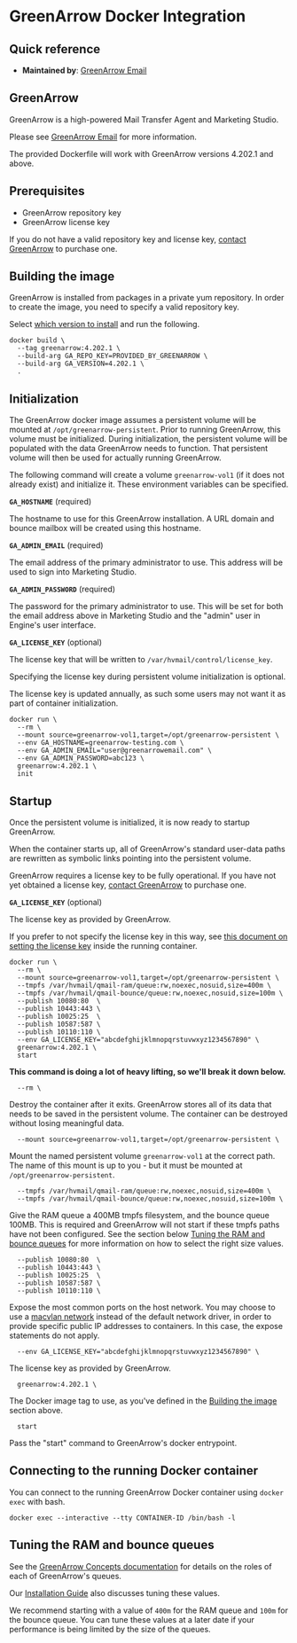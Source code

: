 # GreenArrow Docker Integration


## Quick reference

* **Maintained by**: [GreenArrow Email](https://www.greenarrowemail.com)


## GreenArrow

GreenArrow is a high-powered Mail Transfer Agent and Marketing Studio.

Please see [GreenArrow Email](https://www.greenarrowemail.com) for more information.

The provided Dockerfile will work with GreenArrow versions 4.202.1 and above.


## Prerequisites

* GreenArrow repository key
* GreenArrow license key

If you do not have a valid repository key and license key,
[contact GreenArrow](https://www.greenarrowemail.com/contact-us) to purchase one.


<a id="build-image"/>

## Building the image

GreenArrow is installed from packages in a private yum repository. In order to
create the image, you need to specify a valid repository key.

Select
[which version to install](https://www.greenarrowemail.com/docs/greenarrow-engine/Change-Log/)
and run the following.


```
docker build \
  --tag greenarrow:4.202.1 \
  --build-arg GA_REPO_KEY=PROVIDED_BY_GREENARROW \
  --build-arg GA_VERSION=4.202.1 \
  .
```


## Initialization

The GreenArrow docker image assumes a persistent volume will be mounted at
`/opt/greenarrow-persistent`. Prior to running GreenArrow, this volume
must be initialized. During initialization, the persistent volume will
be populated with the data GreenArrow needs to function. That persistent
volume will then be used for actually running GreenArrow.

The following command will create a volume `greenarrow-vol1` (if it does not
already exist) and initialize it. These environment variables can be specified.

**`GA_HOSTNAME`** (required)

The hostname to use for this GreenArrow installation. A URL domain and bounce mailbox will be created using this hostname.

**`GA_ADMIN_EMAIL`** (required)

The email address of the primary administrator to use. This address will be used to sign into Marketing Studio.

**`GA_ADMIN_PASSWORD`** (required)

The password for the primary administrator to use. This will be set for both the email address above in Marketing Studio and the "admin" user in Engine's user interface.

**`GA_LICENSE_KEY`** (optional)

The license key that will be written to `/var/hvmail/control/license_key`.

Specifying the license key during persistent volume initialization is optional.

The license key is updated annually, as such some users may not want it as part of container initialization.

```
docker run \
  --rm \
  --mount source=greenarrow-vol1,target=/opt/greenarrow-persistent \
  --env GA_HOSTNAME=greenarrow-testing.com \
  --env GA_ADMIN_EMAIL="user@greenarrowemail.com" \
  --env GA_ADMIN_PASSWORD=abc123 \
  greenarrow:4.202.1 \
  init
```


## Startup

Once the persistent volume is initialized, it is now ready to startup
GreenArrow.

When the container starts up, all of GreenArrow's standard
user-data paths are rewritten as symbolic links pointing into the persistent
volume.

GreenArrow requires a license key to be fully operational.
If you have not yet
obtained a license key, [contact GreenArrow](https://www.greenarrowemail.com/contact-us)
to purchase one.

**`GA_LICENSE_KEY`** (optional)

The license key as provided by GreenArrow.

If you prefer to not specify the
license key in this way, see
[this document on setting the license key](https://www.greenarrowemail.com/docs/greenarrow-engine/Configuration/License-Key)
inside the running container.

```
docker run \
  --rm \
  --mount source=greenarrow-vol1,target=/opt/greenarrow-persistent \
  --tmpfs /var/hvmail/qmail-ram/queue:rw,noexec,nosuid,size=400m \
  --tmpfs /var/hvmail/qmail-bounce/queue:rw,noexec,nosuid,size=100m \
  --publish 10080:80  \
  --publish 10443:443 \
  --publish 10025:25  \
  --publish 10587:587 \
  --publish 10110:110 \
  --env GA_LICENSE_KEY="abcdefghijklmnopqrstuvwxyz1234567890" \
  greenarrow:4.202.1 \
  start
```

**This command is doing a lot of heavy lifting, so we'll break it down below.**

```
  --rm \
```

Destroy the container after it exits. GreenArrow stores all of its data that
needs to be saved in the persistent volume. The container can be destroyed
without losing meaningful data.

```
  --mount source=greenarrow-vol1,target=/opt/greenarrow-persistent \
```

Mount the named persistent volume `greenarrow-vol1` at the correct path. The
name of this mount is up to you - but it must be mounted at `/opt/greenarrow-persistent`.

```
  --tmpfs /var/hvmail/qmail-ram/queue:rw,noexec,nosuid,size=400m \
  --tmpfs /var/hvmail/qmail-bounce/queue:rw,noexec,nosuid,size=100m \
```

Give the RAM queue a 400MB tmpfs filesystem, and the bounce queue 100MB. This is
required and GreenArrow will not start if these tmpfs paths have not been configured.
See the section below [Tuning the RAM and bounce queues](#tuning-queues) for more information on
how to select the right size values.

```
  --publish 10080:80  \
  --publish 10443:443 \
  --publish 10025:25  \
  --publish 10587:587 \
  --publish 10110:110 \
```

Expose the most common ports on the host network. You may choose to use
a [macvlan network](https://docs.docker.com/network/macvlan/) instead of the
default network driver, in order to provide specific public IP addresses to containers.
In this case, the expose statements do not apply.

```
  --env GA_LICENSE_KEY="abcdefghijklmnopqrstuvwxyz1234567890" \
```

The license key as provided by GreenArrow.

```
  greenarrow:4.202.1 \
```

The Docker image tag to use, as you've defined in the [Building the image](#build-image) section above.

```
  start
```

Pass the "start" command to GreenArrow's docker entrypoint.


## Connecting to the running Docker container

You can connect to the running GreenArrow Docker container using `docker exec` with bash.

```
docker exec --interactive --tty CONTAINER-ID /bin/bash -l
```


<a id="tuning-queues"/>

## Tuning the RAM and bounce queues

See the [GreenArrow Concepts documentation](https://www.greenarrowemail.com/docs/greenarrow-engine/Getting-Started/GreenArrow-Concepts/#queues)
for details on the roles of each of GreenArrow's queues.

Our [Installation Guide](https://www.greenarrowemail.com/docs/greenarrow-engine/Getting-Started/Installation-Guide#tune-greenarrow-engine)
also discusses tuning these values.

We recommend starting with a value of `400m` for the RAM queue and `100m` for
the bounce queue. You can tune these values at a later date if your performance
is being limited by the size of the queues.
